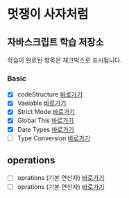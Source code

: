 
# 멋쟁이 사자처럼

## 자바스크립트 학습 저장소 

학습이 완료된 항목은 체크박스로 표시됩니다. 

### Basic
- [X] codeStructure [바로가기](https://github.com/miinje/lion-javascript.git)
- [x] Vaeiable [바로가기](https://github.com/miinje/lion-javascript.git)
- [x] Strict Mode [바로가기](https://github.com/miinje/lion-javascript.git)
- [x] Global This [바로가기](https://github.com/miinje/lion-javascript.git)
- [x] Date Types [바로가기](https://github.com/miinje/lion-javascript.git)
- [ ] Type Conversion [바로가기](https://github.com/miinje/lion-javascript.git)

## operations
-[ ] oprations (기본 연산자) [바로가기](https://github.com/miinje/lion-javascript.git)
-[ ] oprations (기본 연산자) [바로가기](https://github.com/miinje/lion-javascript.git)
